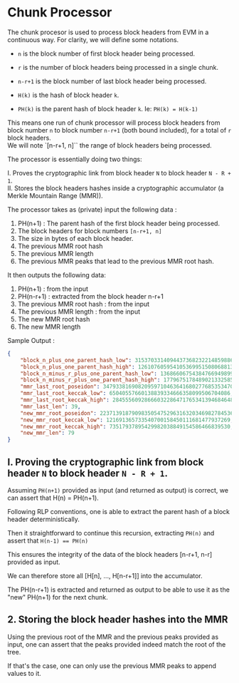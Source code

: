# Chunk Processor

The chunk procesor is used to process block headers from EVM in a continuous way. For clarity, we will define some notations. 

- `n` is the block number of first block header being processed.   

- `r` is the number of block headers being processed in a single chunk.

- `n-r+1` is the block number of last block header being processed.

- `H(k)` is the hash of block header `k`.

- `PH(k)` is the parent hash of block header `k`. Ie: `PH(k) = H(k-1)`


This means one run of chunk processor will process block headers from block number `n` to block number `n-r+1` (both bound included), for a total of `r` block headers.  
We will note `[n-r+1, n]`` the range of block headers being processed.


The processor is essentially doing two things:  

I. Proves the cryptographic link from block header `N` to block header `N - R + 1`.  
II. Stores the block headers hashes inside a cryptographic accumulator (a Merkle Mountain Range (MMR)).


The processor takes as (private) input the following data :
1) PH(n+1) : The parent hash of the first block header being processed.
2) The block headers for block numbers `[n-r+1, n]`
3) The size in bytes of each block header. 
3) The previous MMR root hash
4) The previous MMR length
5) The previous MMR peaks that lead to the previous MMR root hash. 

It then outputs the following data:
1) PH(n+1) : from the input
2) PH(n-r+1) : extracted from the block header n-r+1
3) The previous MMR root hash : from the input
4) The previous MMR length : from the input
5) The new MMR root hash
6) The new MMR length

Sample Output : 

```json
{
    "block_n_plus_one_parent_hash_low": 315370331409443736823221485988685195413,
    "block_n_plus_one_parent_hash_high": 126107605954105369951508068813108544057,
    "block_n_minus_r_plus_one_parent_hash_low": 136866067543847669498991722409075541041,
    "block_n_minus_r_plus_one_parent_hash_high": 177967517848902133258538140088066928522,
    "mmr_last_root_poseidon": 3479338169082095971046364168027768535347015637320633319590549596752193694292,
    "mmr_last_root_keccak_low": 65040557660138839334666358099506704086,
    "mmr_last_root_keccak_high": 284555609286660322864717653413946846488,
    "mmr_last_len": 39,
    "new_mmr_root_poseidon": 223713918790983505475296316320346982784536430942231172119011387937163131563,
    "new_mmr_root_keccak_low": 121691365733540700158450111681477937269,
    "new_mmr_root_keccak_high": 73517937895429982038849154586466839530,
    "new_mmr_len": 79
}
```


## I. Proving the cryptographic link from block header `N` to block header `N - R + 1`.

Assuming `PH(n+1)` provided as input (and returned as output) is correct, we can assert that H(n) = PH(n+1).

Following RLP conventions, one is able to extract the parent hash of a block header deterministically. 

Then it straightforward to continue this recursion, extracting `PH(n)` and assert that `H(n-1) == PH(n)`

This ensures the integrity of the data of the block headers [n-r+1, n-r] provided as input. 

We can therefore store all [H[n], ..., H[n-r+1]] into the accumulator. 

The PH(n-r+1) is extracted and returned as output to be able to use it as the "new" PH(n+1) for the next chunk. 

## 2. Storing the block header hashes into the MMR

Using the previous root of the MMR and the previous peaks provided as input, one can assert that the peaks provided indeed match the root of the tree. 

If that's the case, one can only use the previous MMR peaks to append values to it. 

